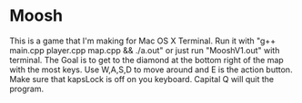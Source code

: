 # Moosh
This is a game that I'm making for Mac OS X Terminal. Run it with "g++ main.cpp player.cpp map.cpp && ./a.out" or just run "MooshV1.out" with terminal. The Goal is to get to the diamond at the bottom right of the map with the most keys. Use W,A,S,D to move around and E is the action button. Make sure that kapsLock is off on you keyboard. Capital Q will quit the program.
